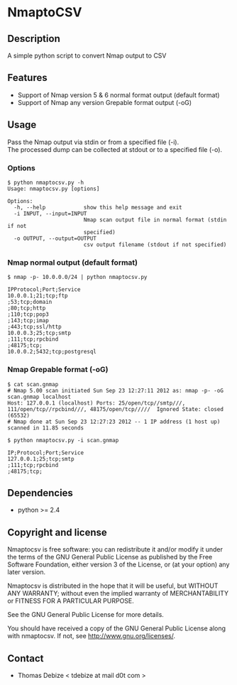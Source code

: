NmaptoCSV
============

Description
-----------
A simple python script to convert Nmap output to CSV


Features
--------
* Support of Nmap version 5 & 6 normal format output (default format)
* Support of Nmap any version Grepable format output (-oG)

Usage
-----
Pass the Nmap output via stdin or from a specified file (-i).  
The processed dump can be collected at stdout or to a specified file (-o).

### Options
```
$ python nmaptocsv.py -h
Usage: nmaptocsv.py [options]

Options:
  -h, --help            show this help message and exit
  -i INPUT, --input=INPUT
                        Nmap scan output file in normal format (stdin if not
                        specified)
  -o OUTPUT, --output=OUTPUT
                        csv output filename (stdout if not specified)

```

### Nmap normal output (default format)
```
$ nmap -p- 10.0.0.0/24 | python nmaptocsv.py

IPProtocol;Port;Service
10.0.0.1;21;tcp;ftp
;53;tcp;domain
;80;tcp;http
;110;tcp;pop3
;143;tcp;imap
;443;tcp;ssl/http
10.0.0.3;25;tcp;smtp
;111;tcp;rpcbind
;48175;tcp;
10.0.0.2;5432;tcp;postgresql

```

### Nmap Grepable format (-oG)
```
$ cat scan.gnmap 
# Nmap 5.00 scan initiated Sun Sep 23 12:27:11 2012 as: nmap -p- -oG scan.gnmap localhost 
Host: 127.0.0.1 (localhost)	Ports: 25/open/tcp//smtp///, 111/open/tcp//rpcbind///, 48175/open/tcp/////	Ignored State: closed (65532)
# Nmap done at Sun Sep 23 12:27:23 2012 -- 1 IP address (1 host up) scanned in 11.85 seconds

$ python nmaptocsv.py -i scan.gnmap

IP;Protocol;Port;Service
127.0.0.1;25;tcp;smtp
;111;tcp;rpcbind
;48175;tcp;

```

Dependencies
------------
* python >= 2.4


Copyright and license
---------------------
Nmaptocsv is free software: you can redistribute it and/or modify it under the terms of the GNU General Public License as published by the Free Software Foundation, either version 3 of the License, or (at your option) any later version.

Nmaptocsv is distributed in the hope that it will be useful, but WITHOUT ANY WARRANTY; without even the implied warranty of MERCHANTABILITY or FITNESS FOR A PARTICULAR PURPOSE.  

See the GNU General Public License for more details.

You should have received a copy of the GNU General Public License along with nmaptocsv. 
If not, see http://www.gnu.org/licenses/.

Contact
-------
* Thomas Debize < tdebize at mail d0t com >

